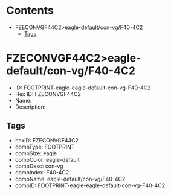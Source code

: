 



Contents
========

* [FZECONVGF44C2>eagle-default/con-vg/F40-4C2](#fzeconvgf44c2eagle-defaultcon-vgf40-4c2)
	* [Tags](#tags)

# FZECONVGF44C2>eagle-default/con-vg/F40-4C2

- ID: FOOTPRINT-eagle-eagle-default-con-vg-F40-4C2
- Hex ID: FZECONVGF44C2
- Name: 
- Description: 

## Tags

- hexID: FZECONVGF44C2
- oompType: FOOTPRINT
- oompSize: eagle
- oompColor: eagle-default
- oompDesc: con-vg
- oompIndex: F40-4C2
- oompName: eagle-default/con-vg/F40-4C2
- oompID: FOOTPRINT-eagle-eagle-default-con-vg-F40-4C2
